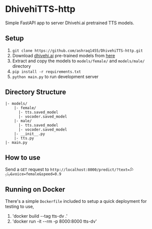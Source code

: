 # DhivehiTTS-http
Simple FastAPI app to server Dhivehi.ai pretrained TTS models.

## Setup
1. ```git clone https://github.com/ashraq1455/DhivehiTTS-http.git```
2. Download [dhivehi.ai](https://dhivehi.ai/) pre-trained models from [here](https://github.com/DhivehiAI/TTS-Demos)
3. Extract and copy the models to ```models/female/``` and ```models/male/``` directory
4. ```pip install -r requirements.txt```
5. ```python main.py``` to run development server


## Directory Structure
```
|- models/
    |- female/
      |- tts.saved_model
      |- vocoder.saved_model
    |- male/ 
      |- tts.saved_model
      |- vocoder.saved_model
    |- __init__.py
    |- tts.py
|- main.py
```

## How to use
Send a ```GET``` request to ```http://localhost:8000/predict/?text=ހެލޯ ދިވެހި&voice=female&speed=0.9``` 

## Running on Docker
There's a simple `Dockerfile` included to setup a quick deployment for testing
to use,

 1. 'docker build --tag tts-dv .'
 2. 'docker run -it --rm -p 8000:8000 tts-dv'